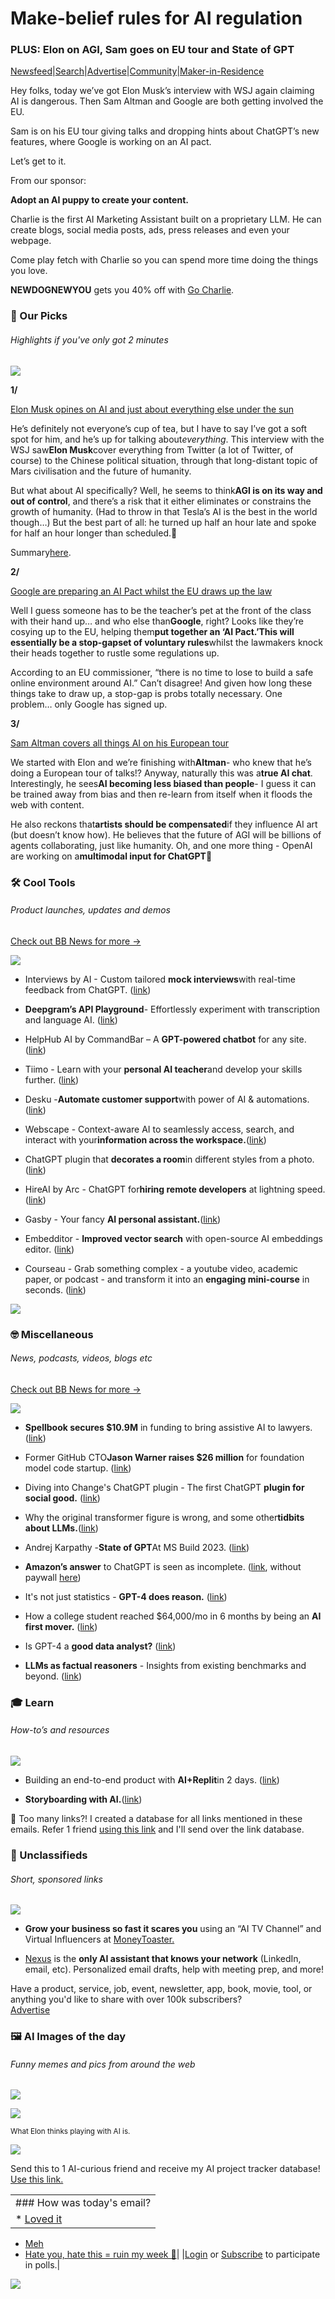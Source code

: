 # Make-belief rules for AI regulation

### PLUS: Elon on AGI, Sam goes on EU tour and State of GPT

[Newsfeed](https://news.bensbites.co/?utm_source=bensbites\&utm_medium=referral\&utm_campaign=make-belief-rules-for-ai-regulation)|[Search](https://search.bensbites.co/?utm_source=bensbites\&utm_medium=referral\&utm_campaign=make-belief-rules-for-ai-regulation)|[Advertise](https://sponsor.bensbites.co/?utm_source=bensbites\&utm_medium=referral\&utm_campaign=make-belief-rules-for-ai-regulation)|[Community](https://discord.gg/qd92NKjDdE?utm_source=bensbites\&utm_medium=referral\&utm_campaign=make-belief-rules-for-ai-regulation)|[Maker-in-Residence](https://maker.bensbites.co/?utm_source=bensbites\&utm_medium=referral\&utm_campaign=make-belief-rules-for-ai-regulation)

Hey folks, today we’ve got Elon Musk’s interview with WSJ again claiming AI is dangerous. Then Sam Altman and Google are both getting involved the EU.

Sam is on his EU tour giving talks and dropping hints about ChatGPT’s new features, where Google is working on an AI pact.

Let’s get to it.

From our sponsor:

**Adopt an AI puppy to create your content.**

Charlie is the first AI Marketing Assistant built on a proprietary LLM. He can create blogs, social media posts, ads, press releases and even your webpage.

Come play fetch with Charlie so you can spend more time doing the things you love.

**NEWDOGNEWYOU** gets you 40% off with [Go Charlie](https://gocharlie.ai/?utm_source=bensbites\&utm_medium=referral\&utm_campaign=make-belief-rules-for-ai-regulation).

### 🤌 Our Picks

###### Highlights if you've only got 2 minutes

![](https://media.beehiiv.com/cdn-cgi/image/fit=scale-down,format=auto,onerror=redirect,quality=80/uploads/asset/file/7dfbc517-fcf6-4e5b-a4da-163bf4fb703f/Line_1.png)

**1/**

[Elon Musk opines on AI and just about everything else under the sun](https://youtu.be/PDy7s1SDDn4?utm_source=bensbites\&utm_medium=referral\&utm_campaign=make-belief-rules-for-ai-regulation)

He’s definitely not everyone’s cup of tea, but I have to say I’ve got a soft spot for him, and he’s up for talking about*everything*. This interview with the WSJ saw**Elon Musk**cover everything from Twitter (a lot of Twitter, of course) to the Chinese political situation, through that long-distant topic of Mars civilisation and the future of humanity.

But what about AI specifically? Well, he seems to think**AGI is on its way and out of control**, and there’s a risk that it either eliminates or constrains the growth of humanity. (Had to throw in that Tesla’s AI is the best in the world though…) But the best part of all: he turned up half an hour late and spoke for half an hour longer than scheduled.🤣

Summary[here](https://techcrunch.com/2023/05/24/elon-thinks-ai-could-become-humanitys-uber-nanny-excerpts-from-a-dinner-convo/?utm_source=bensbites\&utm_medium=referral\&utm_campaign=make-belief-rules-for-ai-regulation).

**2/**

[Google are preparing an AI Pact whilst the EU draws up the law](https://techcrunch.com/2023/05/24/eu-google-ai-pact/?utm_source=bensbites\&utm_medium=referral\&utm_campaign=make-belief-rules-for-ai-regulation)

Well I guess someone has to be the teacher’s pet at the front of the class with their hand up… and who else than**Google**, right? Looks like they’re cosying up to the EU, helping them**put together an ‘AI Pact.’**This will essentially be a stop-gap**set of voluntary rules**whilst the lawmakers knock their heads together to rustle some regulations up.

According to an EU commissioner, “there is no time to lose to build a safe online environment around AI.” Can’t disagree! And given how long these things take to draw up, a stop-gap is probs totally necessary. One problem… only Google has signed up.

**3/**

[Sam Altman covers all things AI on his European tour](https://www.vccafe.com/2023/05/24/impressions-from-sam-altmans-talk-in-london/?amp=\&utm_source=bensbites\&utm_medium=referral\&utm_campaign=make-belief-rules-for-ai-regulation)

We started with Elon and we’re finishing with**Altman**- who knew that he’s doing a European tour of talks!? Anyway, naturally this was a**true AI chat**. Interestingly, he sees**AI becoming less biased than people**- I guess it can be trained away from bias and then re-learn from itself when it floods the web with content.

He also reckons that**artists should be compensated**if they influence AI art (but doesn’t know how). He believes that the future of AGI will be billions of agents collaborating, just like humanity. Oh, and one more thing - OpenAI are working on a**multimodal input for ChatGPT**👀

### 🛠️ Cool Tools

###### Product launches, updates and demos

[Check out BB News for more →](https://news.bensbites.co/?utm_source=bensbites\&utm_medium=referral\&utm_campaign=make-belief-rules-for-ai-regulation)

![](https://media.beehiiv.com/cdn-cgi/image/fit=scale-down,format=auto,onerror=redirect,quality=80/uploads/asset/file/740ee61f-83fa-4283-a1a3-49c350289a26/Line_1.png)

- Interviews by AI - Custom tailored **mock interviews**with real-time feedback from ChatGPT. ([link](https://interviewsby.ai/?utm_source=bensbites\&utm_medium=referral\&utm_campaign=make-belief-rules-for-ai-regulation))

- **Deepgram’s API Playground**- Effortlessly experiment with transcription and language AI. ([link](https://blog.deepgram.com/introducing-api-playground/?utm_source=bensbites\&utm_medium=referral\&utm_campaign=make-belief-rules-for-ai-regulation))

- HelpHub AI by CommandBar – A **GPT-powered chatbot** for any site. ([link](https://helphub.commandbar.com/?utm_source=bensbites\&utm_medium=referral\&utm_campaign=make-belief-rules-for-ai-regulation))

- Tiimo - Learn with your **personal AI teacher**and develop your skills further. ([link](https://tiimo.ai/?utm_source=bensbites\&utm_medium=referral\&utm_campaign=make-belief-rules-for-ai-regulation))

- Desku -**Automate customer support**with power of AI & automations. ([link](https://desku.io/?utm_source=bensbites\&utm_medium=referral\&utm_campaign=make-belief-rules-for-ai-regulation))

- Webscape - Context-aware AI to seamlessly access, search, and interact with your**information across the workspace.**([link](https://webscape.ai/?utm_source=bensbites\&utm_medium=referral\&utm_campaign=make-belief-rules-for-ai-regulation))

- ChatGPT plugin that **decorates a room**in different styles from a photo. ([link](https://old.reddit.com/r/ChatGPT/comments/13qkr0j/i_made_a_chatgpt_plugin_that_decorates_an_empty/?utm_source=bensbites\&utm_medium=referral\&utm_campaign=make-belief-rules-for-ai-regulation))

- HireAI by Arc - ChatGPT for**hiring remote developers** at lightning speed. ([link](https://arc.dev/hire?utm_source=bensbites\&utm_medium=referral\&utm_campaign=make-belief-rules-for-ai-regulation))

- Gasby - Your fancy **AI personal assistant.**([link](https://gasbyai.com/?utm_source=bensbites\&utm_medium=referral\&utm_campaign=make-belief-rules-for-ai-regulation))

- Embedditor - **Improved vector search** with open-source AI embeddings editor. ([link](https://embedditor.ai/?utm_source=bensbites\&utm_medium=referral\&utm_campaign=make-belief-rules-for-ai-regulation))

- Courseau - Grab something complex - a youtube video, academic paper, or podcast - and transform it into an **engaging mini-course** in seconds. ([link](https://courseau.co/?utm_source=bensbites\&utm_medium=referral\&utm_campaign=make-belief-rules-for-ai-regulation))

![](https://media.beehiiv.com/cdn-cgi/image/fit=scale-down,format=auto,onerror=redirect,quality=80/uploads/asset/file/623d4b38-ce55-46b6-96d2-a4ad36d55133/image.png)

### 🤓 Miscellaneous

###### News, podcasts, videos, blogs etc

[Check out BB News for more →](https://news.bensbites.co/?utm_source=bensbites\&utm_medium=referral\&utm_campaign=make-belief-rules-for-ai-regulation)

![](https://media.beehiiv.com/cdn-cgi/image/fit=scale-down,format=auto,onerror=redirect,quality=80/uploads/asset/file/9c89cfa5-3a30-4ad7-a1fd-c582914a9bd6/Line_1.png)

- **Spellbook secures $10.9M** in funding to bring assistive AI to lawyers. ([link](https://www.businesswire.com/news/home/20230524005233/en/Spellbook-Secures-10.9M-in-Funding-to-Bring-Assistive-AI-to-Lawyers?utm_source=bensbites\&utm_medium=referral\&utm_campaign=make-belief-rules-for-ai-regulation))

- Former GitHub CTO**Jason Warner raises $26 million** for foundation model code startup. ([link](https://www.newcomer.co/p/former-github-cto-jason-warner-raises?utm_source=bensbites\&utm_medium=referral\&utm_campaign=make-belief-rules-for-ai-regulation))

- Diving into Change's ChatGPT plugin - The first ChatGPT **plugin for social good.** ([link](https://getchange.io/blog/diving-into-change-chatgpt-plugin?utm_source=bensbites\&utm_medium=referral\&utm_campaign=make-belief-rules-for-ai-regulation))

- Why the original transformer figure is wrong, and some other**tidbits about LLMs.**([link](https://magazine.sebastianraschka.com/p/why-the-original-transformer-figure?utm_source=bensbites\&utm_medium=referral\&utm_campaign=make-belief-rules-for-ai-regulation))

- Andrej Karpathy -**State of GPT**At MS Build 2023. ([link](https://www.youtube.com/watch?v=bZQun8Y4L2A\&utm_source=bensbites\&utm_medium=referral\&utm_campaign=make-belief-rules-for-ai-regulation))

- **Amazon’s answer** to ChatGPT is seen as incomplete. ([link](https://www.bloomberg.com/news/articles/2023-05-24/amazon-s-answer-to-chatgpt-seen-as-incomplete-vaporware?leadSource=uverify+wall\&utm_source=bensbites\&utm_medium=referral\&utm_campaign=make-belief-rules-for-ai-regulation), without paywall [here](https://archive.vn/WAWgR?utm_source=bensbites\&utm_medium=referral\&utm_campaign=make-belief-rules-for-ai-regulation))

- It's not just statistics - **GPT-4 does reason.** ([link](https://jbconsulting.substack.com/p/its-not-just-statistics-gpt-4-does?utm_source=bensbites\&utm_medium=referral\&utm_campaign=make-belief-rules-for-ai-regulation))

- How a college student reached $64,000/mo in 6 months by being an **AI first mover.** ([link](https://www.indiehackers.com/post/how-a-college-student-reached-64-000-mo-in-6-months-by-being-an-ai-first-mover-ba7981f6e1?utm_source=bensbites\&utm_medium=referral\&utm_campaign=make-belief-rules-for-ai-regulation))

- Is GPT-4 a **good data analyst?** ([link](https://arxiv.org/abs/2305.15038?utm_source=bensbites\&utm_medium=referral\&utm_campaign=make-belief-rules-for-ai-regulation))

- **LLMs as factual reasoners** - Insights from existing benchmarks and beyond. ([link](https://arxiv.org/abs/2305.14540?utm_source=bensbites\&utm_medium=referral\&utm_campaign=make-belief-rules-for-ai-regulation))

### 🎓 Learn

###### How-to’s and resources

![](https://media.beehiiv.com/cdn-cgi/image/fit=scale-down,format=auto,onerror=redirect,quality=80/uploads/asset/file/20485204-c624-40fa-9db0-f13d02c4c7e5/Line_1.png)

- Building an end-to-end product with **AI+Replit**in 2 days. ([link](https://www.priyaa.me/blog/building-with-ai-replit?utm_source=bensbites\&utm_medium=referral\&utm_campaign=make-belief-rules-for-ai-regulation))

- **Storyboarding with AI.**([link](https://nejcsusec.beehiiv.com/p/storyboarding-ai?utm_source=bensbites\&utm_medium=referral\&utm_campaign=make-belief-rules-for-ai-regulation))

👋 Too many links?! I created a database for all links mentioned in these emails. Refer 1 friend [using this link](https://www.bensbites.co/subscribe?ref=PLACEHOLDER) and I'll send over the link database.

### 📰 Unclassifieds

###### Short, sponsored links

![](https://media.beehiiv.com/cdn-cgi/image/fit=scale-down,format=auto,onerror=redirect,quality=80/uploads/asset/file/67eed100-5f2e-478a-a8be-fdf2119d3a9d/Line_1.png)

- **Grow your business so fast it scares you** using an “AI TV Channel” and Virtual Influencers at [MoneyToaster.](https://christianmartin.org/optin-576444111679175019442?el=bensbites\&hcategory=email\&htrafficsource=bensbitesemail)

- [Nexus](https://clay.earth/nexus?utm_source=bensbites\&utm_medium=referral\&utm_campaign=make-belief-rules-for-ai-regulation) is the **only AI assistant that knows your network** (LinkedIn, email, etc). Personalized email drafts, help with meeting prep, and more!

Have a product, service, job, event, newsletter, app, book, movie, tool, or anything you'd like to share with over 100k subscribers?\
[Advertise](https://sponsor.bensbites.co/?utm_source=bensbites\&utm_medium=referral\&utm_campaign=make-belief-rules-for-ai-regulation)

### 🖼 AI Images of the day

###### Funny memes and pics from around the web

![](https://media.beehiiv.com/cdn-cgi/image/fit=scale-down,format=auto,onerror=redirect,quality=80/uploads/asset/file/41e094df-32ed-4c78-8367-801571614834/Line_1.png)

![](https://media.beehiiv.com/cdn-cgi/image/fit=scale-down,format=auto,onerror=redirect,quality=80/uploads/asset/file/a207ac00-1cab-481b-bd63-511bcec05846/image.png)

<small>What Elon thinks playing with AI is.</small>

![](https://media.beehiiv.com/cdn-cgi/image/fit=scale-down,format=auto,onerror=redirect,quality=80/uploads/asset/file/627e7779-c0d2-4c43-9e55-ad6a3736a9c3/image.png)

Send this to 1 AI-curious friend and receive my AI project tracker database! [Use this link.](https://www.bensbites.co/subscribe?ref=PLACEHOLDER)

||
|:---|
|### How was today's email?|
|\* [Loved it](https://www.bensbites.co/login)

- [Meh](https://www.bensbites.co/login)
- [Hate you, hate this = ruin my week 🥹](https://www.bensbites.co/login)|
  |[Login](https://www.bensbites.co/login) or [Subscribe](https://www.bensbites.co/subscribe) to participate in polls.|

![](https://media.beehiiv.com/cdn-cgi/image/fit=scale-down,format=auto,onerror=redirect,quality=80/uploads/asset/file/1310d519-abf4-4f92-9bc3-cb3b0e6fed78/Screenshot_2022-12-13_at_14.55.58.png)
